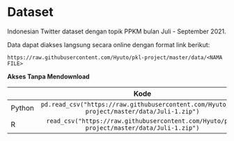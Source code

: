 # Dataset

Indonesian Twitter dataset dengan topik PPKM bulan Juli - September 2021.

Data dapat diakses langsung secara online dengan format link berikut:

`https://raw.githubusercontent.com/Hyuto/pkl-project/master/data/<NAMA FILE>`

**Akses Tanpa Mendownload**

|        |                                            Kode                                             | Library |
| ------ | :-----------------------------------------------------------------------------------------: | :-----: |
| Python | `pd.read_csv("https://raw.githubusercontent.com/Hyuto/pkl-project/master/data/Juli-1.zip")` | pandas  |
| R      |  `read_csv("https://raw.githubusercontent.com/Hyuto/pkl-project/master/data/Juli-1.zip")`   |  readr  |
